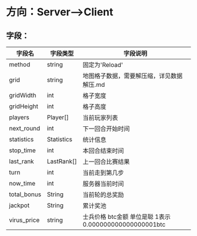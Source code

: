 # 方向：Server-->Client


## 字段：

| 字段名 | 字段类型 | 字段说明 |
|-------|-------|-------|
| method  | string  | 固定为'Reload'  |
| grid  | string  | 地图格子数据，需要解压缩，详见数据解压.md  |
| gridWidth  | int  | 格子宽度  |
| gridHeight  | int  | 格子高度  |
| players  | Player[]  | 当前玩家列表  |
| next_round  | int  | 下一回合开始时间  |
| statistics  | Statistics  | 统计信息  |
| stop_time  | int  | 本回合结束时间  |
| last_rank  | LastRank[]  | 上一回合比赛结果  |
| turn  | int  | 当前走到第几步  |
| now_time | int  | 服务器当前时间 |
| total_bonus | String  | 当前轮的总奖励  |
| jackpot | String  | 累计奖池  |
| virus_price| string  | 士兵价格 btc金额 单位是聪 1表示 0.000000000000000001btc  |

